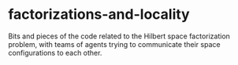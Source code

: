 # factorizations-and-locality
Bits and pieces of the code related to the Hilbert space factorization problem, with teams of agents trying to communicate their space configurations to each other. 
